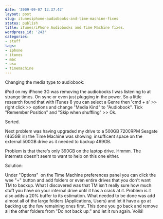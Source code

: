 ```yaml
---
date: '2009-09-07 13:37:42'
layout: post
slug: itunesiphone-audiobooks-and-time-machine-fixes
status: publish
title: iTunes/iPhone Audiobooks and Time Machine fixes.
wordpress_id: '243'
categories:
- stuff
tags:
- iphone
- itunes
- mac
- osx
- timemachine
---
```


Changing the media type to audiobook:

iPod on my iPhone 3G was removing the audiobooks I was listening to at strange times. On sync or even just plugging in the power. So a little research found that with iTunes 8 you can select a Genre then 'cmd + a' >> right click >> options and change "Media Kind" to "Audiobook". Tick "Remember Position" and "Skip when shuffling" >> Ok.

Sorted.

Next problem was having upgraded my drive to a 500GB 7200RPM Seagate (465GB irl) the Time Machine was showing  insufficent space on the external 500GB drive as it needed to backup 469GB.

Problem is that there's only 390GB on the laptop drive. Hmmm. The internets doesn't seem to want to help on this one either.

Solution:

Under "Options"  on the Time Machine preferences panel you can click the wee "+" button and add folders or even entire drives that you don't want TM to backup. What I discovered was that TM isn't really sure how much stuff you have on your internal drive until it has a crack at it. Problem is it also adds a 20% buffer to its estimation. What needed to be done was add almost all of the large folders (Applications, Users) and let it have a go at backing up the few remaining ones first. This done you go back and remove all the other folders from "Do not back up:" and let it run again. Voilá!
